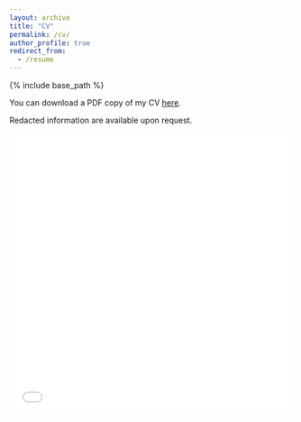 ```yaml
---
layout: archive
title: "CV"
permalink: /cv/
author_profile: true
redirect_from:
  - /resume
---
```


{% include base_path %}

You can download a PDF copy of my CV [here](/files/CVRifat_v7_Redacted.pdf).

Redacted information are available upon request.

<iframe src="/files/CVRifat_v7_Redacted.pdf" width="100%" height="500" frameborder="no" border="0" marginwidth="0" marginheight="0"></iframe>


